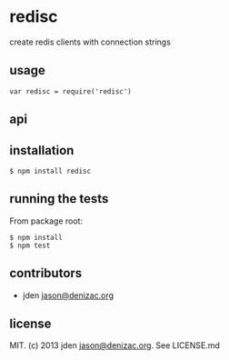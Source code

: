 # redisc
create redis clients with connection strings

## usage

    var redisc = require('redisc')

## api


## installation

    $ npm install redisc


## running the tests

From package root:

    $ npm install
    $ npm test


## contributors

- jden <jason@denizac.org>


## license

MIT. (c) 2013 jden <jason@denizac.org>. See LICENSE.md
